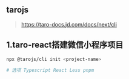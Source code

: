 ## tarojs
> https://taro-docs.jd.com/docs/next/cli

## 1.taro-react搭建微信小程序项目
```bash
npx @tarojs/cli init <project-name>

# 选项 Typescript React Less pnpm
```
